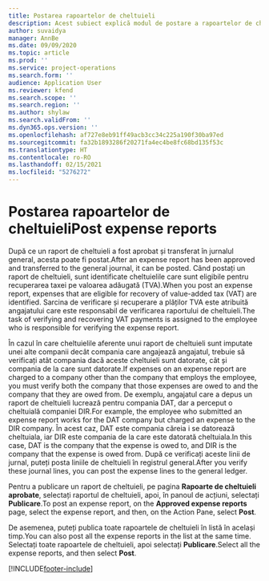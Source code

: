 ```yaml
---
title: Postarea rapoartelor de cheltuieli
description: Acest subiect explică modul de postare a rapoartelor de cheltuieli.
author: suvaidya
manager: AnnBe
ms.date: 09/09/2020
ms.topic: article
ms.prod: ''
ms.service: project-operations
ms.search.form: ''
audience: Application User
ms.reviewer: kfend
ms.search.scope: ''
ms.search.region: ''
ms.author: shylaw
ms.search.validFrom: ''
ms.dyn365.ops.version: ''
ms.openlocfilehash: af727e8eb91ff49acb3cc34c225a190f30ba97ed
ms.sourcegitcommit: fa32b1893286f20271fa4ec4be8fc68bd135f53c
ms.translationtype: HT
ms.contentlocale: ro-RO
ms.lasthandoff: 02/15/2021
ms.locfileid: "5276272"
---
```

# <a name="post-expense-reports"></a><span data-ttu-id="0bd03-103">Postarea rapoartelor de cheltuieli</span><span class="sxs-lookup"><span data-stu-id="0bd03-103">Post expense reports</span></span>

<span data-ttu-id="0bd03-104">După ce un raport de cheltuieli a fost aprobat și transferat în jurnalul general, acesta poate fi postat.</span><span class="sxs-lookup"><span data-stu-id="0bd03-104">After an expense report has been approved and transferred to the general journal, it can be posted.</span></span> <span data-ttu-id="0bd03-105">Când postați un raport de cheltuieli, sunt identificate cheltuielile care sunt eligibile pentru recuperarea taxei pe valoarea adăugată (TVA).</span><span class="sxs-lookup"><span data-stu-id="0bd03-105">When you post an expense report, expenses that are eligible for recovery of value-added tax (VAT) are identified.</span></span> <span data-ttu-id="0bd03-106">Sarcina de verificare și recuperare a plăților TVA este atribuită angajatului care este responsabil de verificarea raportului de cheltuieli.</span><span class="sxs-lookup"><span data-stu-id="0bd03-106">The task of verifying and recovering VAT payments is assigned to the employee who is responsible for verifying the expense report.</span></span>

<span data-ttu-id="0bd03-107">În cazul în care cheltuielile aferente unui raport de cheltuieli sunt imputate unei alte companii decât compania care angajează angajatul, trebuie să verificați atât compania dacă aceste cheltuieli sunt datorate, cât și compania de la care sunt datorate.</span><span class="sxs-lookup"><span data-stu-id="0bd03-107">If expenses on an expense report are charged to a company other than the company that employs the employee, you must verify both the company that those expenses are owed to and the company that they are owed from.</span></span> <span data-ttu-id="0bd03-108">De exemplu, angajatul care a depus un raport de cheltuieli lucrează pentru compania DAT, dar a perceput o cheltuială companiei DIR.</span><span class="sxs-lookup"><span data-stu-id="0bd03-108">For example, the employee who submitted an expense report works for the DAT company but charged an expense to the DIR company.</span></span> <span data-ttu-id="0bd03-109">În acest caz, DAT este compania căreia i se datorează cheltuiala, iar DIR este compania de la care este datorată cheltuiala.</span><span class="sxs-lookup"><span data-stu-id="0bd03-109">In this case, DAT is the company that the expense is owed to, and DIR is the company that the expense is owed from.</span></span> <span data-ttu-id="0bd03-110">După ce verificați aceste linii de jurnal, puteți posta liniile de cheltuieli în registrul general.</span><span class="sxs-lookup"><span data-stu-id="0bd03-110">After you verify these journal lines, you can post the expense lines to the general ledger.</span></span>

<span data-ttu-id="0bd03-111">Pentru a publicare un raport de cheltuieli, pe pagina **Rapoarte de cheltuieli aprobate**, selectați raportul de cheltuieli, apoi, în panoul de acțiuni, selectați **Publicare**.</span><span class="sxs-lookup"><span data-stu-id="0bd03-111">To post an expense report, on the **Approved expense reports** page, select the expense report, and then, on the Action Pane, select **Post**.</span></span>

<span data-ttu-id="0bd03-112">De asemenea, puteți publica toate rapoartele de cheltuieli în listă în același timp.</span><span class="sxs-lookup"><span data-stu-id="0bd03-112">You can also post all the expense reports in the list at the same time.</span></span> <span data-ttu-id="0bd03-113">Selectați toate rapoartele de cheltuieli, apoi selectați **Publicare**.</span><span class="sxs-lookup"><span data-stu-id="0bd03-113">Select all the expense reports, and then select **Post**.</span></span>


[!INCLUDE[footer-include](../includes/footer-banner.md)]
